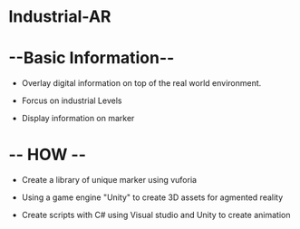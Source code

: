 # Industrial-AR

# --Basic Information--
+ Overlay digital information on top of the real world environment. 

+ Forcus on industrial Levels

+ Display information on marker


# -- HOW --
+ Create a library of unique marker using vuforia

+ Using a game engine "Unity" to create 3D assets for agmented reality

+ Create scripts with C# using Visual studio and Unity to create animation
